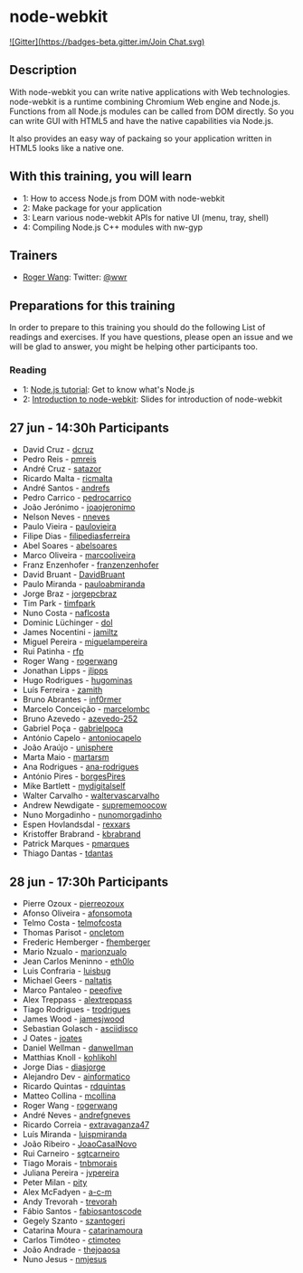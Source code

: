node-webkit
=====================
[![Gitter](https://badges-beta.gitter.im/Join Chat.svg)](https://beta.gitter.im/LXJS/training-node-webkit?utm_source=badge&utm_medium=badge&utm_campaign=pr-badge&utm_content=badge)


## Description

With node-webkit you can write native applications with Web technologies. node-webkit is a runtime combining Chromium Web engine and Node.js. Functions from all Node.js modules can be called from DOM directly. So you can write GUI with HTML5 and have the native capabilities via Node.js.

It also provides an easy way of packaing so your application written in HTML5 looks like a native one.

## With this training, you will learn

* 1: How to access Node.js from DOM with node-webkit
* 2: Make package for your application
* 3: Learn various node-webkit APIs for native UI (menu, tray, shell)
* 4: Compiling Node.js C++ modules with nw-gyp

## Trainers

* [Roger Wang](http://github.com/rogerwang): Twitter: [@wwr](https://twitter.com/wwr)

## Preparations for this training

In order to prepare to this training you should do the following List of readings and exercises. If you have questions, please open an issue and we will be glad to answer, you might be helping other participants too.

### Reading

* 1: [Node.js tutorial](http://nodeguide.com/beginner.html): Get to know what's Node.js
* 2: [Introduction to node-webkit](https://speakerdeck.com/u/zcbenz/p/node-webkit-app-runtime-based-on-chromium-and-node-dot-js): Slides for introduction of node-webkit

## 27 jun - 14:30h Participants

- David Cruz - [dcruz](https://github.com/dcruz)
- Pedro Reis - [pmreis](https://github.com/pmreis)
- André Cruz - [satazor](https://github.com/satazor)
- Ricardo Malta - [ricmalta](https://github.com/ricmalta)
- André Santos - [andrefs](https://github.com/andrefs)
- Pedro Carrico - [pedrocarrico](https://github.com/pedrocarrico)
- João Jerónimo - [joaojeronimo](https://github.com/joaojeronimo)
- Nelson Neves - [nneves](https://github.com/nneves)
- Paulo Vieira - [paulovieira](https://github.com/paulovieira)
- Filipe Dias - [filipediasferreira](https://github.com/filipediasferreira)
- Abel Soares - [abelsoares](https://github.com/abelsoares)
- Marco Oliveira - [marcooliveira](https://github.com/marcooliveira)
- Franz Enzenhofer - [franzenzenhofer](https://github.com/franzenzenhofer)
- David Bruant - [DavidBruant](https://github.com/DavidBruant)
- Paulo Miranda - [pauloabmiranda](https://github.com/pauloabmiranda)
- Jorge Braz - [jorgepcbraz](https://github.com/jorgepcbraz)
- Tim Park - [timfpark](https://github.com/timfpark)
- Nuno Costa - [naflcosta](https://github.com/naflcosta)
- Dominic Lüchinger - [dol](https://github.com/dol)
- James Nocentini - [jamiltz](https://github.com/jamiltz)
- Miguel Pereira - [miguelampereira](https://github.com/miguelampereira)
- Rui Patinha - [rfp](https://github.com/rfp)
- Roger Wang - [rogerwang](https://github.com/rogerwang)
- Jonathan Lipps - [jlipps](https://github.com/jlipps)
- Hugo Rodrigues - [hugominas](https://github.com/hugominas)
- Luís Ferreira - [zamith](https://github.com/zamith)
- Bruno Abrantes - [inf0rmer](https://github.com/inf0rmer)
- Marcelo Conceição - [marcelombc](https://github.com/marcelombc)
- Bruno Azevedo - [azevedo-252](https://github.com/azevedo-252)
- Gabriel Poça - [gabrielpoca](https://github.com/gabrielpoca)
- António Capelo - [antoniocapelo](https://github.com/antoniocapelo)
- João Araújo - [unisphere](https://github.com/unisphere)
- Marta Maio - [martarsm](https://github.com/martarsm)
- Ana Rodrigues - [ana-rodrigues](https://github.com/ana-rodrigues)
- António Pires - [borgesPires](https://github.com/borgesPires)
- Mike Bartlett - [mydigitalself](https://github.com/mydigitalself)
- Walter Carvalho - [waltervascarvalho](https://github.com/waltervascarvalho)
- Andrew Newdigate - [suprememoocow](https://github.com/suprememoocow)
- Nuno Morgadinho - [nunomorgadinho](https://github.com/nunomorgadinho)
- Espen Hovlandsdal  - [rexxars](https://github.com/rexxars)
- Kristoffer Brabrand - [kbrabrand](https://github.com/kbrabrand)
- Patrick Marques - [pmarques](https://github.com/pmarques)
- Thiago Dantas - [tdantas](https://github.com/tdantas)

## 28 jun - 17:30h Participants

- Pierre Ozoux - [pierreozoux](https://github.com/pierreozoux)
- Afonso Oliveira - [afonsomota](https://github.com/afonsomota)
- Telmo Costa - [telmofcosta](https://github.com/telmofcosta)
- Thomas Parisot - [oncletom](https://github.com/oncletom)
- Frederic Hemberger - [fhemberger](https://github.com/fhemberger)
- Mario Nzualo - [marionzualo](https://github.com/marionzualo)
- Jean Carlos Meninno - [eth0lo](https://github.com/eth0lo)
- Luis Confraria - [luisbug](https://github.com/luisbug)
- Michael Geers - [naltatis](https://github.com/naltatis)
- Marco Pantaleo - [peeofive](https://github.com/peeofive)
- Alex Treppass - [alextreppass](https://github.com/alextreppass)
- Tiago Rodrigues - [trodrigues](https://github.com/trodrigues)
- James Wood - [jamesjwood](https://github.com/jamesjwood)
- Sebastian Golasch - [asciidisco](https://github.com/asciidisco)
- J Oates - [joates](https://github.com/joates)
- Daniel Wellman - [danwellman](https://github.com/danwellman)
- Matthias Knoll - [kohlikohl](https://github.com/kohlikohl)
- Jorge Dias - [diasjorge](https://github.com/diasjorge)
- Alejandro Dev - [ainformatico](https://github.com/ainformatico)
- Ricardo Quintas - [rdquintas](https://github.com/rdquintas)
- Matteo Collina - [mcollina](https://github.com/mcollina)
- Roger Wang - [rogerwang](https://github.com/rogerwang)
- André Neves - [andrefgneves](https://github.com/andrefgneves)
- Ricardo Correia - [extravaganza47](https://github.com/extravaganza47)
- Luís Miranda - [luispmiranda](https://github.com/luispmiranda)
- João Ribeiro - [JoaoCasalNovo](https://github.com/JoaoCasalNovo)
- Rui Carneiro - [sgtcarneiro](https://github.com/sgtcarneiro)
- Tiago Morais - [tnbmorais](https://github.com/tnbmorais)
- Juliana Pereira - [jvpereira](https://github.com/jvpereira)
- Peter Milan - [pity](https://github.com/pity)
- Alex McFadyen - [a-c-m](https://github.com/a-c-m)
- Andy Trevorah - [trevorah](https://github.com/trevorah)
- Fábio Santos - [fabiosantoscode](https://github.com/fabiosantoscode)
- Gegely Szanto - [szantogeri](https://github.com/szantogeri)
- Catarina Moura - [catarinamoura](https://github.com/catarinamoura)
- Carlos Timóteo - [ctimoteo](https://github.com/ctimoteo)
- João Andrade - [thejoaosa](https://github.com/thejoaosa)
- Nuno Jesus - [nmjesus](https://github.com/nmjesus)
